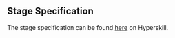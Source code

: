 ## Stage Specification

The stage specification can be found [here](https://hyperskill.org/projects/45/stages/240/implement) on Hyperskill.
